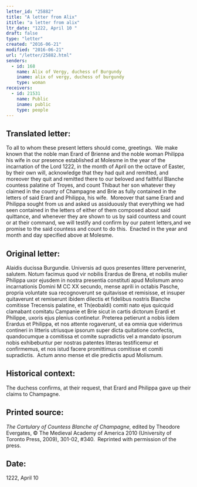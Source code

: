 ```yaml
---
letter_id: "25882"
title: "A letter from Alix"
ititle: "a letter from alix"
ltr_date: "1222, April 10 "
draft: false
type: "letter"
created: "2016-06-21"
modified: "2016-06-21"
url: "/letter/25882.html"
senders:
  - id: 168
    name: Alix of Vergy, duchess of Burgundy
    iname: alix of vergy, duchess of burgundy
    type: woman
receivers:
  - id: 21531
    name: Public
    iname: public
    type: people
---
```

<h2> Translated letter:</h2><p>To all to whom these present letters should come, greetings.&nbsp; We make known that the noble man Erard of Brienne and the noble woman Philippa his wife in our presence established at Molesme in the year of the incarnation of the Lord 1222, in the month of April on the octave of Easter, by their own will, acknowledge that they had quit and remitted, and moreover they quit and remitted there to our beloved and faithful Blanche countess palatine of Troyes, and count Thibaut her son whatever they claimed in the county of Champagne and Brie as fully contained in the letters of said Erard and Philippa, his wife.&nbsp; Moreover that same Erard and Philippa sought from us and asked us assiduously that everything we had seen contained in the letters of either of them composed about said quittance, and whenever they are shown to us by said countess and count or at their command, we will testify and confirm by our patent letters,and we promise to the said countess and count to do this.&nbsp; Enacted in the year and month and day specified above at Molesme.</p><h2 class="mt-4"> Original letter:</h2><p>Alaidis ducissa Burgundie. Universis ad quos presentes littere pervenerint, salutem. Notum facimus quod vir nobilis Erardus de Brena, et nobilis mulier Philippa uxor ejusdem in nostra presentia constituti apud Molismum anno incarnationis Domini M CC XX secundo, mense aprili in octabis Pasche, propria voluntate sua recognoverunt se quitavisse et remisisse, et insuper quitaverunt et remiserunt ibidem dilectis et fidelibus nostris Blanche comitisse Trecensis palatine, et Th(eobaldi) comiti nato ejus quicquid clamabant comitatu Campanie et Brie sicut in cartis dictorum Erardi et Philippe, uxoris ejus plenius continetur. Preterea petierunt a nobis iidem Erardus et Philippa, et nos attente rogaverunt, ut ea omnia que viderimus contineri in litteris utriusque ipsorum super dicta quitatione confectis, quandocumque a comitissa et comite supradictis vel a mandato ipsorum nobis exhibebuntur per nostras patentes litteras testificemur et confirmemus, et nos istud facere promittimus comitisse et comiti supradictis.&nbsp; Actum anno mense et die predictis apud Molismum.</p><h2 class="mt-4"> Historical context:</h2><p>The duchess confirms, at their request, that Erard and Philippa gave up their claims to Champagne.</p><h2 class="mt-4"> Printed source:</h2><p class="Bodytext61"><em>The Cartulary of Countess Blanche of Champagne</em><span><em>,</em> edited by Theodore Evergates, © The Medieval Academy of America 2010 (University of Toronto Press, 2009), 301-02, #340.&nbsp; Reprinted with permission of the press.</span></p><h2 class="mt-4"> Date:</h2>1222, April 10 